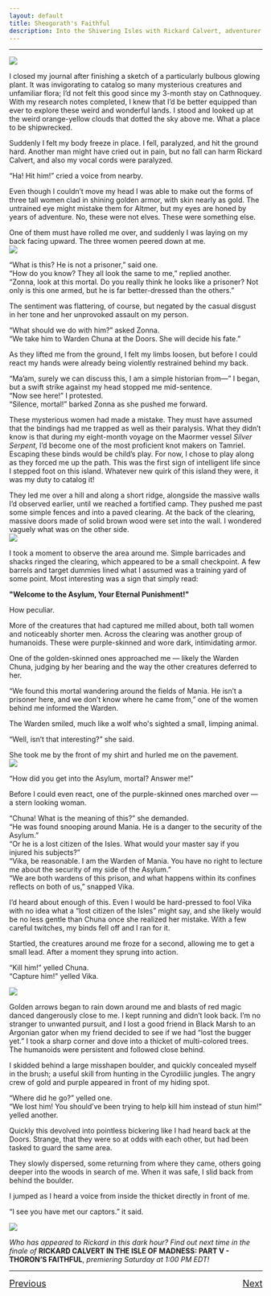 ```yaml
---
layout: default
title: Sheogorath's Faithful
description: Into the Shivering Isles with Rickard Calvert, adventurer extraordinaire!
---
```

---

![](https://staticdelivery.nexusmods.com/images/1704/61720101-1667064520.png)

I closed my journal after finishing a sketch of a particularly bulbous glowing plant. It was invigorating to catalog so many mysterious creatures and unfamiliar flora; I’d not felt this good since my 3-month stay on Cathnoquey. With my research notes completed, I knew that I’d be better equipped than ever to explore these weird and wonderful lands. I stood and looked up at the weird orange-yellow clouds that dotted the sky above me. What a place to be shipwrecked.

Suddenly I felt my body freeze in place. I fell, paralyzed, and hit the ground hard. Another man might have cried out in pain, but no fall can harm Rickard Calvert, and also my vocal cords were paralyzed.

“Ha! Hit him!” cried a voice from nearby.

Even though I couldn’t move my head I was able to make out the forms of three tall women clad in shining golden armor, with skin nearly as gold. The untrained eye might mistake them for Altmer, but my eyes are honed by years of adventure. No, these were not elves. These were something else.

One of them must have rolled me over, and suddenly I was laying on my back facing upward. The three women peered down at me.  
![](https://raw.githubusercontent.com/TateTaylorOH/TateTaylorOH/main/assets/images/ECSS/SheogorathsFaithful01.png)

“What is this? He is not a prisoner,” said one.  
“How do you know? They all look the same to me,” replied another.  
“Zonna, look at this mortal. Do you really think he looks like a prisoner? Not only is this one armed, but he is far better-dressed than the others.”  

The sentiment was flattering, of course, but negated by the casual disgust in her tone and her unprovoked assault on my person.

“What should we do with him?” asked Zonna.  
“We take him to Warden Chuna at the Doors. She will decide his fate.”

As they lifted me from the ground, I felt my limbs loosen, but before I could react my hands were already being violently restrained behind my back.

“Ma’am, surely we can discuss this, I am a simple historian from—” I began, but a swift strike against my head stopped me mid-sentence.  
“Now see here!” I protested.  
“Silence, mortal!” barked Zonna as she pushed me forward.

These mysterious women had made a mistake. They must have assumed that the bindings had me trapped as well as their paralysis. What they didn’t know is that during my eight-month voyage on the Maormer vessel *Silver Serpent*, I’d become one of the most proficient knot makers on Tamriel. Escaping these binds would be child’s play. For now, I chose to play along as they forced me up the path. This was the first sign of intelligent life since I stepped foot on this island. Whatever new quirk of this island they were, it was my duty to catalog it!

They led me over a hill and along a short ridge, alongside the massive walls I’d observed earlier, until we reached a fortified camp. They pushed me past some simple fences and into a paved clearing. At the back of the clearing, massive doors made of solid brown wood were set into the wall. I wondered vaguely what was on the other side.  
![](https://raw.githubusercontent.com/TateTaylorOH/TateTaylorOH/main/assets/images/ECSS/SheogorathsFaithful02.png)

I took a moment to observe the area around me. Simple barricades and shacks ringed the clearing, which appeared to be a small checkpoint. A few barrels and target dummies lined what I assumed was a training yard of some point. Most interesting was a sign that simply read:

**"Welcome to the Asylum, Your Eternal Punishment!"**

How peculiar.

More of the creatures that had captured me milled about, both tall women and noticeably shorter men. Across the clearing was another group of humanoids. These were purple-skinned and wore dark, intimidating armor.

One of the golden-skinned ones approached me — likely the Warden Chuna, judging by her bearing and the way the other creatures deferred to her.

“We found this mortal wandering around the fields of Mania. He isn’t a prisoner here, and we don’t know where he came from,” one of the women behind me informed the Warden.

The Warden smiled, much like a wolf who's sighted a small, limping animal.

“Well, isn’t that interesting?” she said.

She took me by the front of my shirt and hurled me on the pavement.  
![](https://raw.githubusercontent.com/TateTaylorOH/TateTaylorOH/main/assets/images/ECSS/SheogorathsFaithful03.png)

“How did you get into the Asylum, mortal? Answer me!”

Before I could even react, one of the purple-skinned ones marched over — a stern looking woman.

“Chuna! What is the meaning of this?” she demanded.  
“He was found snooping around Mania. He is a danger to the security of the Asylum.”  
“Or he is a lost citizen of the Isles. What would your master say if you injured his subjects?”  
“Vika, be reasonable. I am the Warden of Mania. You have no right to lecture me about the security of my side of the Asylum.”  
“We are both wardens of this prison, and what happens within its confines reflects on both of us,” snapped Vika.

I’d heard about enough of this. Even I would be hard-pressed to fool Vika with no idea what a “lost citizen of the Isles” might say, and she likely would be no less gentle than Chuna once she realized her mistake. With a few careful twitches, my binds fell off and I ran for it.

Startled, the creatures around me froze for a second, allowing me to get a small lead. After a moment they sprung into action.

“Kill him!” yelled Chuna.  
“Capture him!" yelled Vika.

![](https://raw.githubusercontent.com/TateTaylorOH/TateTaylorOH/main/assets/images/ECSS/SheogorathsFaithful04.png)

Golden arrows began to rain down around me and blasts of red magic danced dangerously close to me. I kept running and didn’t look back. I’m no stranger to unwanted pursuit, and I lost a good friend in Black Marsh to an Argonian gator when my friend decided to see if we had “lost the bugger yet.” I took a sharp corner and dove into a thicket of multi-colored trees. The humanoids were persistent and followed close behind.

I skidded behind a large misshapen boulder, and quickly concealed myself in the brush; a useful skill from hunting in the Cyrodiilic jungles. The angry crew of gold and purple appeared in front of my hiding spot.

“Where did he go?” yelled one.  
“We lost him! You should’ve been trying to help kill him instead of stun him!” yelled another.

Quickly this devolved into pointless bickering like I had heard back at the Doors. Strange, that they were so at odds with each other, but had been tasked to guard the same area.

They slowly dispersed, some returning from where they came, others going deeper into the woods in search of me. When it was safe, I slid back from behind the boulder.

I jumped as I heard a voice from inside the thicket directly in front of me.

“I see you have met our captors.” it said.

![](https://raw.githubusercontent.com/TateTaylorOH/TateTaylorOH/main/assets/images/ECSS/SheogorathsFaithful05.png)

*Who has appeared to Rickard in this dark hour? Find out next time in the finale of* **RICKARD CALVERT IN THE ISLE OF MADNESS: PART V - THORON’S FAITHFUL**, *premiering Saturday at 1:00 PM EDT!*

---

<font size="4"><p style="text-align:left;">
    <a href="https://tatetayloroh.github.io/TateTaylorOH/RickardCalvert/ECSS/FLORAANDFAUNA.html">Previous</a>
    <span style="float:right;">
        <a href="https://tatetayloroh.github.io/TateTaylorOH/RickardCalvert/ECSS/THORONSFAITHFUL.html">Next</a>
    </span>
</p></font>

